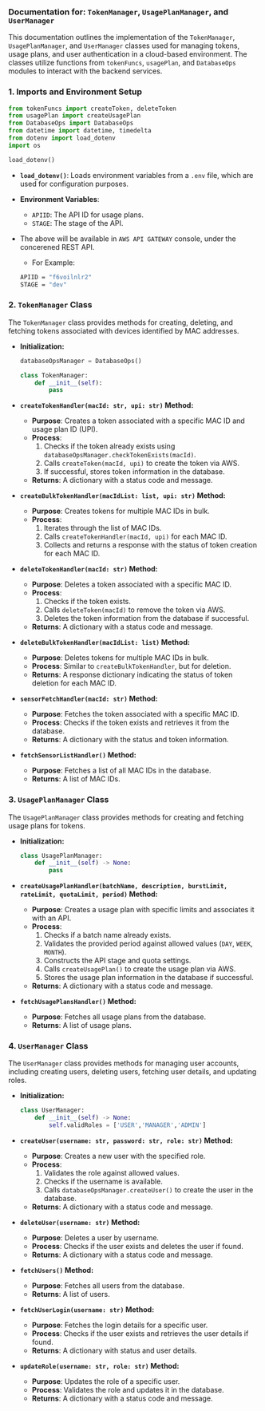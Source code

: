 ### Documentation for: `TokenManager`, `UsagePlanManager`, and `UserManager`

This documentation outlines the implementation of the `TokenManager`, `UsagePlanManager`, and `UserManager` classes used for managing tokens, usage plans, and user authentication in a cloud-based environment. The classes utilize functions from `tokenFuncs`, `usagePlan`, and `DatabaseOps` modules to interact with the backend services.

### 1. Imports and Environment Setup

```python
from tokenFuncs import createToken, deleteToken
from usagePlan import createUsagePlan
from DatabaseOps import DatabaseOps
from datetime import datetime, timedelta
from dotenv import load_dotenv
import os

load_dotenv()

```

- **`load_dotenv()`**: Loads environment variables from a `.env` file, which are used for configuration purposes.
- **Environment Variables**:
    - `APIID`: The API ID for usage plans.
    - `STAGE`: The stage of the API.
- The above will be available in `AWS API GATEWAY` console, under the concerened REST API.
    - For Example:

    ```bash
    APIID = "f6voilnlr2"
    STAGE = "dev"
    ```


### 2. `TokenManager` Class

The `TokenManager` class provides methods for creating, deleting, and fetching tokens associated with devices identified by MAC addresses.

- **Initialization:**

    ```python
    databaseOpsManager = DatabaseOps()

    class TokenManager:
        def __init__(self):
            pass

    ```

- **`createTokenHandler(macId: str, upi: str)` Method:**
    - **Purpose**: Creates a token associated with a specific MAC ID and usage plan ID (UPI).
    - **Process**:
        1. Checks if the token already exists using `databaseOpsManager.checkTokenExists(macId)`.
        2. Calls `createToken(macId, upi)` to create the token via AWS.
        3. If successful, stores token information in the database.
    - **Returns**: A dictionary with a status code and message.
- **`createBulkTokenHandler(macIdList: list, upi: str)` Method:**
    - **Purpose**: Creates tokens for multiple MAC IDs in bulk.
    - **Process**:
        1. Iterates through the list of MAC IDs.
        2. Calls `createTokenHandler(macId, upi)` for each MAC ID.
        3. Collects and returns a response with the status of token creation for each MAC ID.
- **`deleteTokenHandler(macId: str)` Method:**
    - **Purpose**: Deletes a token associated with a specific MAC ID.
    - **Process**:
        1. Checks if the token exists.
        2. Calls `deleteToken(macId)` to remove the token via AWS.
        3. Deletes the token information from the database if successful.
    - **Returns**: A dictionary with a status code and message.
- **`deleteBulkTokenHandler(macIdList: list)` Method:**
    - **Purpose**: Deletes tokens for multiple MAC IDs in bulk.
    - **Process**: Similar to `createBulkTokenHandler`, but for deletion.
    - **Returns**: A response dictionary indicating the status of token deletion for each MAC ID.
- **`sensorFetchHandler(macId: str)` Method:**
    - **Purpose**: Fetches the token associated with a specific MAC ID.
    - **Process**: Checks if the token exists and retrieves it from the database.
    - **Returns**: A dictionary with the status and token information.
- **`fetchSensorListHandler()` Method:**
    - **Purpose**: Fetches a list of all MAC IDs in the database.
    - **Returns**: A list of MAC IDs.

### 3. `UsagePlanManager` Class

The `UsagePlanManager` class provides methods for creating and fetching usage plans for tokens.

- **Initialization:**

    ```python
    class UsagePlanManager:
        def __init__(self) -> None:
            pass

    ```

- **`createUsagePlanHandler(batchName, description, burstLimit, rateLimit, quotaLimit, period)` Method:**
    - **Purpose**: Creates a usage plan with specific limits and associates it with an API.
    - **Process**:
        1. Checks if a batch name already exists.
        2. Validates the provided period against allowed values (`DAY`, `WEEK`, `MONTH`).
        3. Constructs the API stage and quota settings.
        4. Calls `createUsagePlan()` to create the usage plan via AWS.
        5. Stores the usage plan information in the database if successful.
    - **Returns**: A dictionary with a status code and message.
- **`fetchUsagePlansHandler()` Method:**
    - **Purpose**: Fetches all usage plans from the database.
    - **Returns**: A list of usage plans.

### 4. `UserManager` Class

The `UserManager` class provides methods for managing user accounts, including creating users, deleting users, fetching user details, and updating roles.

- **Initialization:**

    ```python
    class UserManager:
        def __init__(self) -> None:
            self.validRoles = ['USER','MANAGER','ADMIN']

    ```

- **`createUser(username: str, password: str, role: str)` Method:**
    - **Purpose**: Creates a new user with the specified role.
    - **Process**:
        1. Validates the role against allowed values.
        2. Checks if the username is available.
        3. Calls `databaseOpsManager.createUser()` to create the user in the database.
    - **Returns**: A dictionary with a status code and message.
- **`deleteUser(username: str)` Method:**
    - **Purpose**: Deletes a user by username.
    - **Process**: Checks if the user exists and deletes the user if found.
    - **Returns**: A dictionary with a status code and message.
- **`fetchUsers()` Method:**
    - **Purpose**: Fetches all users from the database.
    - **Returns**: A list of users.
- **`fetchUserLogin(username: str)` Method:**
    - **Purpose**: Fetches the login details for a specific user.
    - **Process**: Checks if the user exists and retrieves the user details if found.
    - **Returns**: A dictionary with status and user details.
- **`updateRole(username: str, role: str)` Method:**
    - **Purpose**: Updates the role of a specific user.
    - **Process**: Validates the role and updates it in the database.
    - **Returns**: A dictionary with a status code and message.
